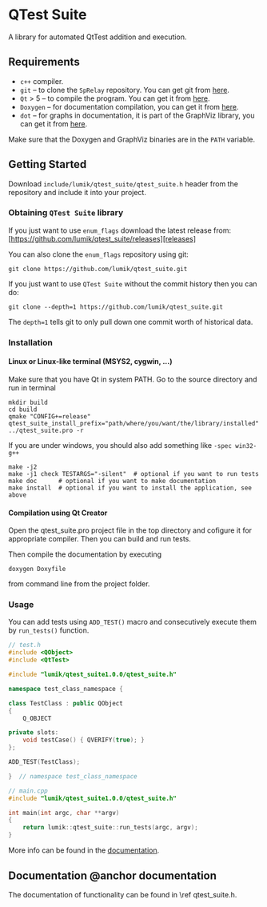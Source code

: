 # QTest Suite

A library for automated QtTest addition and execution.


## Requirements

* `c++` compiler.
* `git` – to clone the `SpRelay` repository. You can get git from [here][git].
* `Qt` > 5 – to compile the program. You can get it from [here][qt].
* `Doxygen` – for documentation compilation, you can get it from [here][doxygen].
* `dot` – for graphs in documentation, it is part of the GraphViz library, you can get it from [here][graphviz].

Make sure that the Doxygen and GraphViz binaries are in the `PATH` variable.


## Getting Started

Download `include/lumik/qtest_suite/qtest_suite.h` header from the repository and include it into your project.


### Obtaining `QTest Suite` library

If you just want to use `enum_flags` download the latest release from:
[https://github.com/lumik/qtest_suite/releases][releases]


You can also clone the `enum_flags` repository using git:

```
git clone https://github.com/lumik/qtest_suite.git
```

If you just want to use `QTest Suite` without the commit history then you can do:

```
git clone --depth=1 https://github.com/lumik/qtest_suite.git
```

The `depth=1` tells git to only pull down one commit worth of historical data.


### Installation


#### Linux or Linux-like terminal (MSYS2, cygwin, ...)

Make sure that you have Qt in system PATH. Go to the source directory and run in terminal
```
mkdir build
cd build
qmake "CONFIG+=release" qtest_suite_install_prefix="path/where/you/want/the/library/installed" ../qtest_suite.pro -r
```
If you are under windows, you should also add something like `-spec win32-g++`
```
make -j2
make -j1 check TESTARGS="-silent"  # optional if you want to run tests
make doc      # optional if you want to make documentation
make install  # optional if you want to install the application, see above
```

#### Compilation using Qt Creator
Open the qtest_suite.pro project file in the top directory and cofigure it for appropriate compiler. Then you can build and run tests.

Then compile the documentation by executing
```
doxygen Doxyfile
```
from command line from the project folder.


### Usage

You can add tests using `ADD_TEST()` macro and consecutively execute them by `run_tests()` function.

```cpp
// test.h
#include <QObject>
#include <QtTest>

#include "lumik/qtest_suite1.0.0/qtest_suite.h"

namespace test_class_namespace {

class TestClass : public QObject
{
    Q_OBJECT

private slots:
    void testCase() { QVERIFY(true); }
};

ADD_TEST(TestClass);

}  // namespace test_class_namespace
```

```cpp
// main.cpp
#include "lumik/qtest_suite1.0.0/qtest_suite.h"

int main(int argc, char **argv)
{
    return lumik::qtest_suite::run_tests(argc, argv);
}
```

More info can be found in the [documentation](#documentation).


## Documentation @anchor documentation

The documentation of functionality can be found in \ref qtest_suite.h.


[git]: https://git-scm.com/
[qt]: https://www.qt.io/
[doxygen]: http://www.stack.nl/~dimitri/doxygen/
[graphviz]: http://graphviz.org/
[releases]: https://github.com/lumik/qtest_suite/releases

